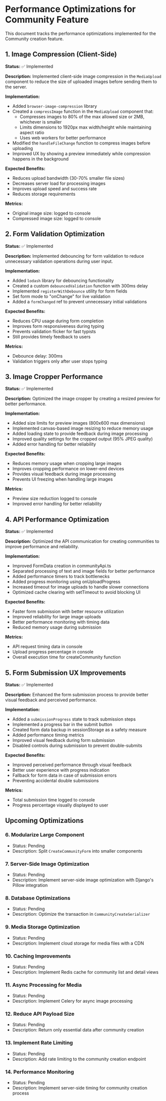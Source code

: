# Performance Optimizations for Community Feature

This document tracks the performance optimizations implemented for the Community creation feature.

## 1. Image Compression (Client-Side)

**Status:** ✅ Implemented

**Description:** Implemented client-side image compression in the `MediaUpload` component to reduce the size of uploaded images before sending them to the server.

**Implementation:**
- Added `browser-image-compression` library
- Created a `compressImage` function in the `MediaUpload` component that:
  - Compresses images to 80% of the max allowed size or 2MB, whichever is smaller
  - Limits dimensions to 1920px max width/height while maintaining aspect ratio
  - Uses web workers for better performance
- Modified the `handleFileChange` function to compress images before uploading
- Improved UX by showing a preview immediately while compression happens in the background

**Expected Benefits:**
- Reduces upload bandwidth (30-70% smaller file sizes)
- Decreases server load for processing images
- Improves upload speed and success rate
- Reduces storage requirements

**Metrics:**
- Original image size: logged to console
- Compressed image size: logged to console

## 2. Form Validation Optimization

**Status:** ✅ Implemented

**Description:** Implemented debouncing for form validation to reduce unnecessary validation operations during user input.

**Implementation:**
- Added `lodash` library for debouncing functionality
- Created a custom `debouncedValidation` function with 300ms delay
- Implemented `registerWithDebounce` utility for form fields
- Set form mode to "onChange" for live validation
- Added a `formChanged` ref to prevent unnecessary initial validations

**Expected Benefits:**
- Reduces CPU usage during form completion
- Improves form responsiveness during typing
- Prevents validation flicker for fast typists
- Still provides timely feedback to users

**Metrics:**
- Debounce delay: 300ms
- Validation triggers only after user stops typing

## 3. Image Cropper Performance

**Status:** ✅ Implemented

**Description:** Optimized the image cropper by creating a resized preview for better performance.

**Implementation:**
- Added size limits for preview images (800x600 max dimensions)
- Implemented canvas-based image resizing to reduce memory usage
- Added loading state to provide feedback during image processing
- Improved quality settings for the cropped output (95% JPEG quality)
- Added error handling for better reliability

**Expected Benefits:**
- Reduces memory usage when cropping large images
- Improves cropping performance on lower-end devices
- Provides visual feedback during image processing
- Prevents UI freezing when handling large images

**Metrics:**
- Preview size reduction logged to console
- Improved error handling for better reliability

## 4. API Performance Optimization

**Status:** ✅ Implemented

**Description:** Optimized the API communication for creating communities to improve performance and reliability.

**Implementation:**
- Improved FormData creation in communityApi.ts
- Separated processing of text and image fields for better performance
- Added performance timers to track bottlenecks
- Added progress monitoring using onUploadProgress
- Increased timeout for image uploads to handle slower connections
- Optimized cache clearing with setTimeout to avoid blocking UI

**Expected Benefits:**
- Faster form submission with better resource utilization
- Improved reliability for large image uploads
- Better performance monitoring with timing data
- Reduced memory usage during submission

**Metrics:**
- API request timing data in console
- Upload progress percentage in console
- Overall execution time for createCommunity function

## 5. Form Submission UX Improvements

**Status:** ✅ Implemented

**Description:** Enhanced the form submission process to provide better visual feedback and perceived performance.

**Implementation:**
- Added a `submissionProgress` state to track submission steps
- Implemented a progress bar in the submit button
- Created form data backup in sessionStorage as a safety measure
- Added performance timing metrics
- Improved visual feedback during form submission
- Disabled controls during submission to prevent double-submits

**Expected Benefits:**
- Improved perceived performance through visual feedback
- Better user experience with progress indication
- Fallback for form data in case of submission errors
- Preventing accidental double submissions

**Metrics:**
- Total submission time logged to console
- Progress percentage visually displayed to user

## Upcoming Optimizations

### 6. Modularize Large Component
- Status: Pending
- Description: Split `CreateCommunityForm` into smaller components

### 7. Server-Side Image Optimization
- Status: Pending
- Description: Implement server-side image optimization with Django's Pillow integration

### 8. Database Optimizations
- Status: Pending
- Description: Optimize the transaction in `CommunityCreateSerializer`

### 9. Media Storage Optimization
- Status: Pending
- Description: Implement cloud storage for media files with a CDN

### 10. Caching Improvements
- Status: Pending
- Description: Implement Redis cache for community list and detail views

### 11. Async Processing for Media
- Status: Pending
- Description: Implement Celery for async image processing

### 12. Reduce API Payload Size
- Status: Pending
- Description: Return only essential data after community creation

### 13. Implement Rate Limiting
- Status: Pending
- Description: Add rate limiting to the community creation endpoint

### 14. Performance Monitoring
- Status: Pending
- Description: Implement server-side timing for community creation process 